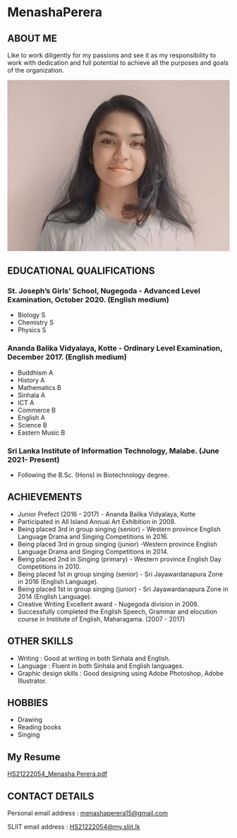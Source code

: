 # MenashaPerera

## ABOUT ME
Like to work diligently for my passions and see it as my responsibility to work with dedication and full potential to achieve all the purposes and goals of the organization.

![Photograph](https://github.com/MenashaPerera/MenashaPerera.github.io/blob/main/Images/pic.jpg)

## EDUCATIONAL QUALIFICATIONS
### St. Joseph’s Girls’ School, Nugegoda - Advanced Level Examination, October 2020. (English medium)

<ul>
<li>Biology      S</li>
<li>Chemistry    S</li>
<li>Physics      S</li>
</ul>



### Ananda Balika Vidyalaya, Kotte - Ordinary Level Examination, December 2017. (English medium)

<ul>
<li>Buddhism      A</li>
<li>History       A</li>
<li>Mathematics   B</li>
<li>Sinhala       A</li>
<li>ICT           A</li>
<li>Commerce      B</li>
<li>English       A</li>
<li>Science       B</li>
<li>Eastern Music B</li>
</ul>

### Sri Lanka Institute of Information Technology, Malabe. (June 2021- Present)

<ul>
  <li>Following the B.Sc. (Hons) in Biotechnology degree.</li>
</ul>


## ACHIEVEMENTS

<ul>
<li>Junior Prefect (2016 - 2017) - Ananda Balika Vidyalaya, Kotte</li>
<li>Participated in All Island Annual Art Exhibition in 2008.</li>
<li>Being placed 3rd in group singing (senior) - Western province English Language Drama and Singing Competitions in 2016.</li>
<li>Being placed 3rd in group singing (junior) -Western province English Language Drama and Singing Competitions in 2014.</li>
<li>Being placed 2nd in Singing (primary) - Western province English Day Competitions in 2010.</li>
<li>Being placed 1st in group singing (senior) - Sri Jayawardanapura Zone in 2016 (English Language).</li>
<li>Being placed 1st in group singing (junior) - Sri Jayawardanapura Zone in 2014 (English Language).</li>
<li>Creative Writing Excellent award - Nugegoda division in 2009.</li>
<li>Successfully completed the English Speech, Grammar and elocution course in Institute of English, Maharagama. (2007 - 2017)</li>
</ul>


## OTHER SKILLS

<ul>
<li>Writing               : Good at writing in both Sinhala and English.</li>
<li>Language              : Fluent in both Sinhala and English languages.</li>
<li>Graphic design skills : Good designing using Adobe Photoshop, Adobe Illustrator.</li>
</ul>
 
 
## HOBBIES
  
<ul> 
<li>Drawing</li>
<li>Reading books</li>
<li>Singing</li> 
</ul>


## My Resume
[HS21222054_Menasha Perera.pdf](https://github.com/MenashaPerera/MenashaPerera.github.io/files/7273775/HS21222054_Menasha.Perera.pdf)


## CONTACT DETAILS

Personal email address : <menashaperera15@gmail.com>

SLIIT email address    : <HS21222054@my.sliit.lk>

  


